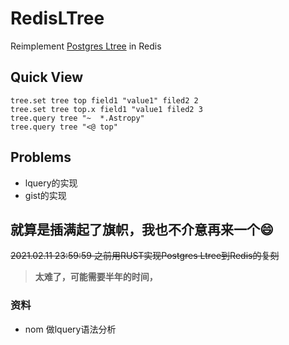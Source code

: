 # RedisLTree

Reimplement [Postgres Ltree](https://www.postgresql.org/docs/12/ltree.html) in Redis

## Quick View
```redis
tree.set tree top field1 "value1" filed2 2
tree.set tree top.x field1 "value1 filed2 3
tree.query tree "~  *.Astropy"
tree.query tree "<@ top"
```

## Problems
- lquery的实现
- gist的实现




## 就算是插满起了旗帜，我也不介意再来一个😄
~~2021.02.11 23:59:59 之前用RUST实现Postgres Ltree到Redis的复刻~~

> **太难了，可能需要半年的时间，**


### 资料
- nom 做lquery语法分析
